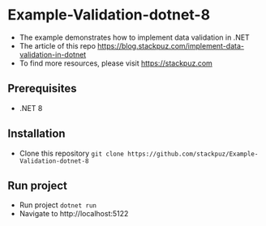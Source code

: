 # Example-Validation-dotnet-8
- The example demonstrates how to implement data validation in .NET
- The article of this repo https://blog.stackpuz.com/implement-data-validation-in-dotnet
- To find more resources, please visit https://stackpuz.com

## Prerequisites
- .NET 8

## Installation
- Clone this repository `git clone https://github.com/stackpuz/Example-Validation-dotnet-8`

## Run project

- Run project `dotnet run`
- Navigate to http://localhost:5122